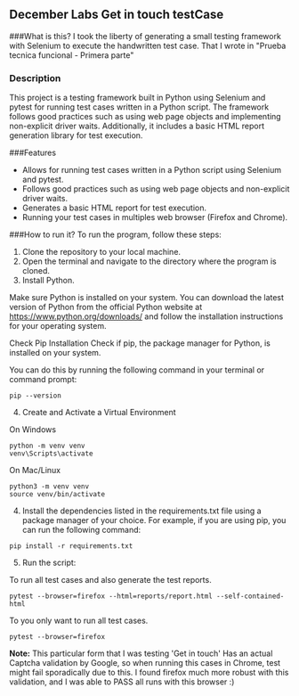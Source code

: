 ## December Labs Get in touch testCase

###What is this?
I took the liberty of generating a small testing framework with Selenium to execute the handwritten test case.
That I wrote in "Prueba tecnica funcional - Primera parte"

### Description
This project is a testing framework built in Python using Selenium and pytest for running test cases written in a Python script. The framework follows good practices such as using web page objects and implementing non-explicit driver waits. Additionally, it includes a basic HTML report generation library for test execution.

###Features
- Allows for running test cases written in a Python script using Selenium and pytest.
- Follows good practices such as using web page objects and non-explicit driver waits.
- Generates a basic HTML report for test execution.
- Running your test cases in multiples web browser (Firefox and Chrome).

###How to run it?
To run the program, follow these steps:

1. Clone the repository to your local machine.
2. Open the terminal and navigate to the directory where the program is cloned.
3. Install Python.
    
Make sure Python is installed on your system. 
You can download the latest version of Python from the official Python website at https://www.python.org/downloads/ 
and follow the installation instructions for your operating system.

Check Pip Installation
Check if pip, the package manager for Python, is installed on your system.

You can do this by running the following command in your terminal or command prompt:
```
pip --version
```
4. Create and Activate a Virtual Environment

On Windows
```
python -m venv venv
venv\Scripts\activate
```

On Mac/Linux
```
python3 -m venv venv
source venv/bin/activate
```

4. Install the dependencies listed in the requirements.txt file using a package manager of your choice. For example, if you are using pip, you can run the following command:
```
pip install -r requirements.txt
```

5. Run the script:

To run all test cases and also generate the test reports.
```
pytest --browser=firefox --html=reports/report.html --self-contained-html
```

To you only want to run all test cases.
```
pytest --browser=firefox
```

**Note:**
This particular form that I was testing 'Get in touch'
Has an actual Captcha validation by Google, so when running this cases in Chrome, test might fail sporadically due to this.
I found firefox much more robust with this validation, and I was able to PASS all runs with this browser :)
  

